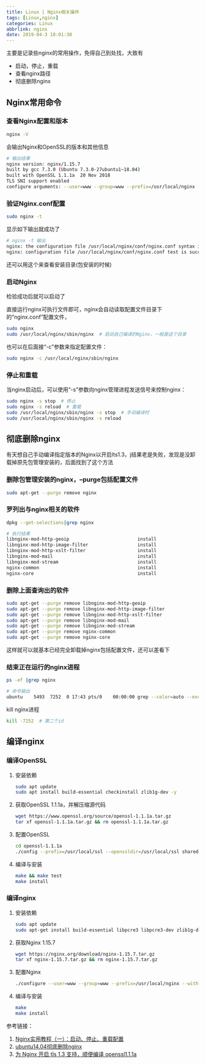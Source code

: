 ```yaml
---
title: Linux | Nginx相关操作
tags: [Linux,nginx]
categories: Linux
abbrlink: nginx
date: 2019-04-3 18:01:30
---
```


主要是记录些nginx的常用操作，免得自己到处找，大致有

- 启动，停止，重载
- 查看nginx路径
- 彻底删除nginx

<!-- more -->

## Nginx常用命令

### 查看Nginx配置和版本

```bash
nginx -V
```

会输出Nginx和OpenSSL的版本和其他信息

```bash
# 输出结果
nginx version: nginx/1.15.7
built by gcc 7.3.0 (Ubuntu 7.3.0-27ubuntu1~18.04) 
built with OpenSSL 1.1.1a  20 Nov 2018
TLS SNI support enabled
configure arguments: --user=www --group=www --prefix=/usr/local/nginx --with-openssl=../openssl-1.1.1a --with-openssl-opt=enable-tls1_3 --with-http_v2_module --with-http_ssl_module --with-http_gzip_static_module --with-http_stub_status_module --with-http_sub_module --with-stream --with-stream_ssl_module
```

### 验证Nginx.conf配置

```bash
sudo nginx -t
```

显示如下输出就成功了

```bash
# nginx -t 输出
nginx: the configuration file /usr/local/nginx/conf/nginx.conf syntax is ok
nginx: configuration file /usr/local/nginx/conf/nginx.conf test is successful
```

还可以用这个来查看安装目录(包安装的时候)

### 启动Nginx

检验成功后就可以启动了

直接运行nginx可执行文件即可，nginx会自动读取配置文件目录下的“nginx.conf”配置文件，

```bash
sudo nginx
sudo /usr/local/nginx/sbin/nginx  # 启动自己编译的Nginx，一般是这个目录
```

也可以在后面接“-c”参数来指定配置文件：

```bash
sudo nginx -c /usr/local/nginx/sbin/nginx 
```

### 停止和重载

当nginx启动后，可以使用“-s”参数向nginx管理进程发送信号来控制nginx：

```bash
sudo nginx -s stop  # 停止
sudo nginx -s reload  # 重载
sudo /usr/local/nginx/sbin/nginx -s stop  # 手动编译时
sudo /usr/local/nginx/sbin/nginx -s reload
```

## 彻底删除nginx

有天想自己手动编译指定版本的Nginx以开启lts1.3，j结果老是失败，发现是没卸载掉原先包管理安装的，后面找到了这个方法

### 删除包管理安装的nginx，–purge包括配置文件

```bash
sudo apt-get --purge remove nginx
```

### 罗列出与nginx相关的软件

```bash
dpkg --get-selections|grep nginx
```

```bash
# 执行结果
libnginx-mod-http-geoip                         install
libnginx-mod-http-image-filter                  install
libnginx-mod-http-xslt-filter                   install
libnginx-mod-mail                               install
libnginx-mod-stream                             install
nginx-common                                    install
nginx-core                                      install
```

### 删除上面查询出的软件

```bash
sudo apt-get --purge remove libnginx-mod-http-geoip
sudo apt-get --purge remove libnginx-mod-http-image-filter
sudo apt-get --purge remove libnginx-mod-http-xslt-filter
sudo apt-get --purge remove libnginx-mod-mail  
sudo apt-get --purge remove libnginx-mod-stream
sudo apt-get --purge remove nginx-common
sudo apt-get --purge remove nginx-core
```

这样就可以就基本已经完全卸载掉nginx包括配置文件，还可以差看下

### 结束正在运行的nginx进程

```bash
ps -ef |grep nginx
```

```bash
# 命令输出
ubuntu    5493  7252  0 17:43 pts/0    00:00:00 grep --color=auto --exclude-dir=.bzr --exclude-dir=CVS --exclude-dir=.git --exclude-dir=.hg --exclude-dir=.svn nginx
```

kill nginx进程

```bash
kill -7252  # 第二个id
```

## 编译nginx

### 编译OpenSSL

1. 安装依赖

   ```bash
   sudo apt update
   sudo apt install build-essential checkinstall zlib1g-dev -y
   ```

2. 获取OpenSSL 1.1.1a，并解压缩源代码

   ```bash
   wget https://www.openssl.org/source/openssl-1.1.1a.tar.gz
   tar xf openssl-1.1.1a.tar.gz && rm openssl-1.1.1a.tar.gz
   ```

3. 配置OpenSSL

   ```bash
   cd openssl-1.1.1a
   ./config --prefix=/usr/local/ssl --openssldir=/usr/local/ssl shared zlib
   ```

4. 编译与安装

   ```bash
   make && make test
   make install
   ```


### 编译nginx

1. 安装依赖

   ```bash
   sudo apt update
   sudo apt-get install build-essential libpcre3 libpcre3-dev zlib1g-dev unzip git
   ```

2. 获取Nginx 1.15.7

   ```bash
   wget https://nginx.org/download/nginx-1.15.7.tar.gz
   tar xf nginx-1.15.7.tar.gz && rm nginx-1.15.7.tar.gz
   ```

3. 配置Nginx

   ```bash
   ./configure --user=www --group=www --prefix=/usr/local/nginx --with-openssl=../openssl-1.1.1a --with-openssl-opt='enable-tls1_3' --with-http_v2_module --with-http_ssl_module --with-http_gzip_static_module --with-http_stub_status_module --with-http_sub_module --with-stream --with-stream_ssl_module
   ```

4. 编译与安装

   ```bash
   make
   make install
   ```

参考链接：

1. [Nginx实用教程（一）：启动、停止、重载配置](https://www.cnblogs.com/foxgab/p/6958510.html)
2. [ubuntu14.04彻底删除nginx](https://blog.csdn.net/u010571844/article/details/50819704)
3. [为 Nginx 开启 tls 1.3 支持，顺便编译 openssl1.1.1a](https://www.bennythink.com/tls1_3.html)